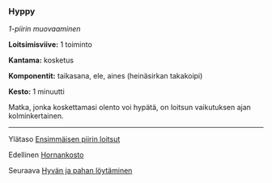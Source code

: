 ### Hyppy

*1-piirin muovaaminen*

**Loitsimisviive:** 1 toiminto

**Kantama:** kosketus

**Komponentit:** taikasana, ele, aines (heinäsirkan takakoipi)

**Kesto:** 1 minuutti

Matka, jonka koskettamasi olento voi hypätä, on loitsun vaikutuksen
ajan kolminkertainen.

----

Ylätaso [Ensimmäisen piirin loitsut](1_piirin_loitsut)

Edellinen [Hornankosto](Hornankosto)

Seuraava [Hyvän ja pahan löytäminen](Hyvän_ja_pahan_löytäminen)